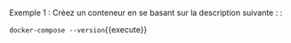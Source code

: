 
Exemple 1 : Créez un conteneur en se basant sur la description suivante : :

`docker-compose --version`{{execute}}